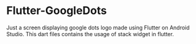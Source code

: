 # Flutter-GoogleDots
Just a screen displaying google dots logo made using Flutter on Android Studio. This dart files contains the usage of stack widget in flutter.
